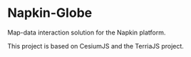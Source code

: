 # Napkin-Globe

Map-data interaction solution for the Napkin platform.

This project is based on CesiumJS and the TerriaJS project.
